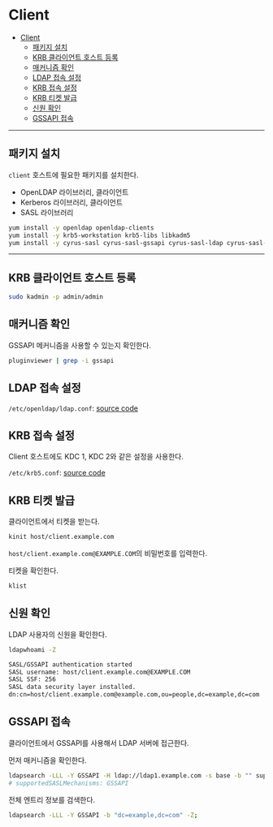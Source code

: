 # Client

- [Client](#client)
  - [패키지 설치](#%ed%8c%a8%ed%82%a4%ec%a7%80-%ec%84%a4%ec%b9%98)
  - [KRB 클라이언트 호스트 등록](#krb-%ed%81%b4%eb%9d%bc%ec%9d%b4%ec%96%b8%ed%8a%b8-%ed%98%b8%ec%8a%a4%ed%8a%b8-%eb%93%b1%eb%a1%9d)
  - [매커니즘 확인](#%eb%a7%a4%ec%bb%a4%eb%8b%88%ec%a6%98-%ed%99%95%ec%9d%b8)
  - [LDAP 접속 설정](#ldap-%ec%a0%91%ec%86%8d-%ec%84%a4%ec%a0%95)
  - [KRB 접속 설정](#krb-%ec%a0%91%ec%86%8d-%ec%84%a4%ec%a0%95)
  - [KRB 티켓 발급](#krb-%ed%8b%b0%ec%bc%93-%eb%b0%9c%ea%b8%89)
  - [신원 확인](#%ec%8b%a0%ec%9b%90-%ed%99%95%ec%9d%b8)
  - [GSSAPI 접속](#gssapi-%ec%a0%91%ec%86%8d)

---

## 패키지 설치

`client` 호스트에 필요한 패키지를 설치한다.

- OpenLDAP 라이브러리, 클라이언트
- Kerberos 라이브러리, 클라이언트
- SASL 라이브러리

```bash
yum install -y openldap openldap-clients
yum install -y krb5-workstation krb5-libs libkadm5
yum install -y cyrus-sasl cyrus-sasl-gssapi cyrus-sasl-ldap cyrus-sasl-md5 cyrus-sasl-plain
```

---

## KRB 클라이언트 호스트 등록

```bash
sudo kadmin -p admin/admin
```

## 매커니즘 확인

GSSAPI 메커니즘을 사용할 수 있는지 확인한다.

```bash
pluginviewer | grep -i gssapi
```

## LDAP 접속 설정

`/etc/openldap/ldap.conf`: [source code](/src/ldap.conf)

## KRB 접속 설정

Client 호스트에도 KDC 1, KDC 2와 같은 설정을 사용한다.

`/etc/krb5.conf`: [source code](/src/krb5.conf)

## KRB 티켓 발급

클라이언트에서 티켓을 받는다.

```bash
kinit host/client.example.com
```

`host/client.example.com@EXAMPLE.COM`의 비밀번호를 입력한다.

티켓을 확인한다.

```bash
klist
```

## 신원 확인

LDAP 사용자의 신원을 확인한다.

```bash
ldapwhoami -Z
```

```bash
SASL/GSSAPI authentication started
SASL username: host/client.example.com@EXAMPLE.COM
SASL SSF: 256
SASL data security layer installed.
dn:cn=host/client.example.com@example.com,ou=people,dc=example,dc=com
```

## GSSAPI 접속

클라이언트에서 GSSAPI를 사용해서 LDAP 서버에 접근한다.

먼저 매커니즘을 확인한다.

```bash
ldapsearch -LLL -Y GSSAPI -H ldap://ldap1.example.com -s base -b "" supportedSASLMechanisms
# supportedSASLMechanisms: GSSAPI
```

전체 엔트리 정보를 검색한다.

```bash
ldapsearch -LLL -Y GSSAPI -b "dc=example,dc=com" -Z;
```